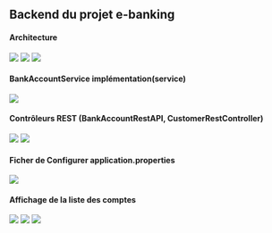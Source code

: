 <h2>Backend du projet e-banking</h2>
<h4>Architecture </h4>
<img src="captures/img.png">
<img src="captures/img_1.png">
<img src="captures/img_2.png">

<h4>BankAccountService implémentation(service)</h4>
<img src="captures/img_3.png">

<h4>Contrôleurs REST (BankAccountRestAPI, CustomerRestController)</h4>
<img src="captures/img_4.png">
<img src="captures/img_5.png">

<h4>Ficher de Configurer application.properties</h4>
<img src="captures/img_6.png">

<h4>Affichage de la liste des comptes </h4>
<img src="captures/img_7.png">
<img src="captures/img_10.png">
<img src="captures/img_9.png">










